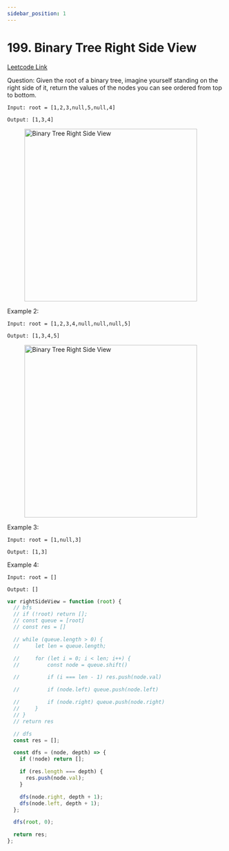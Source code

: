 ```yaml
---
sidebar_position: 1
---
```


# 199. Binary Tree Right Side View

[Leetcode Link](https://leetcode.com/problems/binary-tree-right-side-view/)

Question:
Given the root of a binary tree, imagine yourself standing on the right side of it, return the values of the nodes you can see ordered from top to bottom.

```
Input: root = [1,2,3,null,5,null,4]

Output: [1,3,4]
```

<figure>
    <img src="/img/leet/199-1.png" alt="Binary Tree Right Side View" width="400" />
</figure>

Example 2:

```
Input: root = [1,2,3,4,null,null,null,5]

Output: [1,3,4,5]
```

<figure>
    <img src="/img/leet/199-2.png" alt="Binary Tree Right Side View" width="400" />
</figure>

Example 3:

```
Input: root = [1,null,3]

Output: [1,3]
```

Example 4:

```
Input: root = []

Output: []
```

```js
var rightSideView = function (root) {
  // bfs
  // if (!root) return [];
  // const queue = [root]
  // const res = []

  // while (queue.length > 0) {
  //     let len = queue.length;

  //     for (let i = 0; i < len; i++) {
  //         const node = queue.shift()

  //         if (i === len - 1) res.push(node.val)

  //         if (node.left) queue.push(node.left)

  //         if (node.right) queue.push(node.right)
  //     }
  // }
  // return res

  // dfs
  const res = [];

  const dfs = (node, depth) => {
    if (!node) return [];

    if (res.length === depth) {
      res.push(node.val);
    }

    dfs(node.right, depth + 1);
    dfs(node.left, depth + 1);
  };

  dfs(root, 0);

  return res;
};
```
